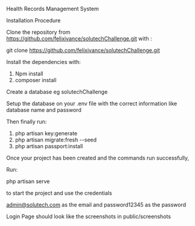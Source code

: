 Health Records Management System

Installation Procedure

Clone the repository from https://github.com/felixivance/solutechChallenge.git
 with :
 
 git clone https://github.com/felixivance/solutechChallenge.git
 
 Install the dependencies with:
 
 1. Npm install
 2. composer install
 
 Create a database eg solutechChallenge
 
 Setup the database on your .env file with the correct information like database name and password
 
 Then finally run:
  
  1. php artisan key:generate
  2. php artisan migrate:fresh --seed
  3. php artisan passport:install
  
  Once your project has been created and the commands run successfully,
  
  Run:
  
  php artisan serve 
  
  to start the project and use the credentials
  
  admin@solutech.com as the email and password12345 as the password
  
  Login Page should look like the screenshots in public/screenshots
  
  

 
